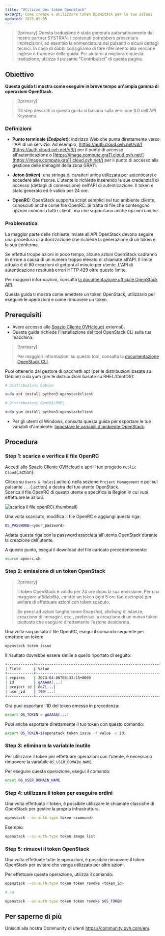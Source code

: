 ```yaml
---
title: "Utilizzo dei token OpenStack"
excerpt: Come creare e utilizzare token OpenStack per le tue azioni
updated: 2023-05-05
---
```


> [!primary]
> Questa traduzione è stata generata automaticamente dal nostro partner SYSTRAN. I contenuti potrebbero presentare imprecisioni, ad esempio la nomenclatura dei pulsanti o alcuni dettagli tecnici. In caso di dubbi consigliamo di fare riferimento alla versione inglese o francese della guida. Per aiutarci a migliorare questa traduzione, utilizza il pulsante "Contribuisci" di questa pagina.
>

## Obiettivo

**Questa guida ti mostra come eseguire in breve tempo un'ampia gamma di operazioni OpenStack.**

> [!primary]
>
> Gli step descritti in questa guida si basano sulla versione 3.0 dell'API Keystone.
>

### Definizioni

- **Punto terminale (*Endpoint*)**: indirizzo Web che punta direttamente verso l'API di un servizio. Ad esempio, [https://auth.cloud.ovh.net/v3/](https://auth.cloud.ovh.net/v3/) per il punto di accesso all'autenticazione o [https://image.compute.gra11.cloud.ovh.net/](https://image.compute.gra11.cloud.ovh.net/) per il punto di accesso alla gestione delle immagini della zona GRA11. 

- **Jeton (*token*)**: una stringa di caratteri unica utilizzata per autenticarsi e accedere alle risorse. L'utente lo richiede inserendo le sue credenziali di accesso (dettagli di connessione) nell'API di autenticazione. Il token è stato generato ed è valido per 24 ore.

- **OpenRC**: OpenStack supporta script semplici nel tuo ambiente cliente, conosciuti anche come file OpenRC. Si tratta di file che contengono opzioni comuni a tutti i clienti, ma che supportano anche opzioni uniche.

### Problematica

La maggior parte delle richieste inviate all'API OpenStack devono seguire una procedura di autorizzazione che richiede la generazione di un token e la sua conferma.

Se effettui troppe azioni in poco tempo, alcune azioni OpenStack cadranno in errore a causa di un numero troppo elevato di chiamate all'API. Il limite attuale è di 60 creazioni di gettoni al minuto per utente. L'API di autenticazione restituirà errori HTTP 429 oltre questo limite.

Per maggiori informazioni, consulta [la documentazione ufficiale OpenStack API](http://developer.openstack.org/api-guide/quick-start/).

Questa guida ti mostra come emettere un token OpenStack, utilizzarlo per eseguire le operazioni e come rimuovere un token.

## Prerequisiti 

- Avere accesso allo [Spazio Cliente OVHcloud](https://www.ovh.com/auth/?action=gotomanager&from=https://www.ovh.it/&ovhSubsidiary=it){.external}.
- Questa guida richiede l'installazione del tool OpenStack CLI sulla tua macchina.

> [!primary]
>
> Per maggiori informazioni su questo tool, consulta la [documentazione OpenStack CLI](https://docs.openstack.org/python-openstackclient/latest/).

Puoi ottenerlo dal gestore di pacchetti apt (per le distribuzioni basate su Debian) o da yum (per le distribuzioni basate su RHEL/CentOS):

```bash
# Distribuzioni Debian 

sudo apt install python3-openstackclient

# Distribuzioni CentOS/RHEL

sudo yum install python3-openstackclient
```

- Per gli utenti di Windows, consulta questa guida per esportare le tue variabili d'ambiente: [Impostare le variabili d'ambiente OpenStack](loading_openstack_environment_variables1.).

## Procedura

### Step 1: scarica e verifica il file OpenRC

Accedi allo [Spazio Cliente OVHcloud](https://www.ovh.com/auth/?action=gotomanager&from=https://www.ovh.it/&ovhSubsidiary=it) e apri il tuo progetto `Public Cloud`{.action}.

Clicca su `Users & Roles`{.action} nella sezione `Project Management` e poi sul pulsante `...`{.action} a destra del tuo utente OpenStack.<br>
Scarica il file OpenRC di questo utente e specifica la Region in cui vuoi effettuare le azioni.

![scarica il file openRC](openrc.png){.thumbnail}

Una volta scaricato, modifica il file OpenRC e aggiungi questa riga:

```bash
OS_PASSWORD=<your_password>
```

Adatta questa riga con la password associata all'utente OpenStack durante la creazione dell'utente.

A questo punto, esegui il download del file caricato precedentemente:

```bash
source openrc.sh
```

### Step 2: emissione di un token OpenStack

> [!primary]
>
> Il token OpenStack è valido per 24 ore dopo la sua emissione. Per una maggiore affidabilità, emette un token ogni 8 ore (ad esempio) per evitare di effettuare azioni con token scaduto.
>
> Se pensi ad azioni lunghe come Snapshot, *shelving* di istanze, creazione di immagini, ecc., preferisci la creazione di un nuovo token piuttosto che eseguire direttamente l'azione desiderata.
>

Una volta sorpassato il file OpenRC, esegui il comando seguente per emettere un token:

```bash
openstack token issue
```

Il risultato dovrebbe essere simile a quello riportato di seguito:

```bash
+------------+----------------------------------------------------------------+
| Field      | Value                                                          |
+------------+----------------------------------------------------------------+
| expires    | 2023-04-06T08:33:15+0000                                       |
| id         | gAAAAA[...]                                                    |
| project_id | 8a7[...]                                                       |
| user_id    | f99[...]                                                       |
+------------+----------------------------------------------------------------+
```

Ora puoi esportare l'ID del token emesso in precedenza:

```bash
export OS_TOKEN = gAAAAA[...]
```

Puoi anche esportare direttamente il tuo token con questo comando:

```bash
export OS_TOKEN=$(openstack token issue -f value -c id)
```

### Step 3: eliminare la variabile inutile

Per utilizzare il token per effettuare operazioni con l'utente, è necessario rimuovere la variabile `OS_USER_DOMAIN_NAME`.

Per eseguire questa operazione, esegui il comando:

```bash
unset OS_USER_DOMAIN_NAME
```

### Step 4: utilizzare il token per eseguire ordini

Una volta effettuato il token, è possibile utilizzare le chiamate classiche di OpenStack per gestire la propria infrastruttura.

```bash
openstack --os-auth-type token <command>
```

Esempio: 

```bash
openstack --os-auth-type token image list
```

### Step 5: rimuovi il token OpenStack

Una volta effettuate tutte le operazioni, è possibile rimuovere il token OpenStack per evitare che venga utilizzato per altre azioni.

Per effettuare questa operazione, utilizza il comando:

```bash
openstack --os-auth-type token token revoke <token_id>

# ou 

openstack --os-auth-type token token revoke $OS_TOKEN
```

## Per saperne di più

Unisciti alla nostra Community di utenti <https://community.ovh.com/en/>.